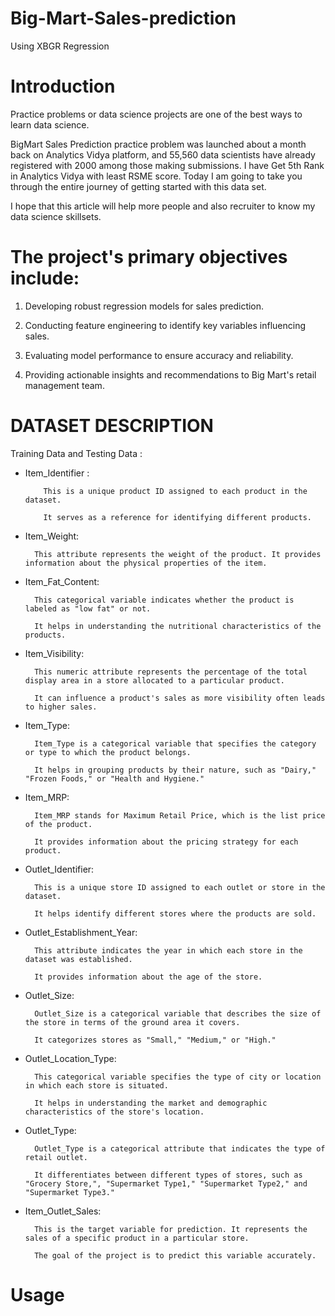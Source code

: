 # Big-Mart-Sales-prediction 
Using XBGR Regression 

# Introduction
Practice problems or data science projects are one of the best ways to learn data science.

BigMart Sales Prediction practice problem was launched about a month back on Analytics Vidya platform, and 55,560 data scientists have already registered with 2000 among those making submissions. I have Get 5th Rank in Analytics Vidya with least RSME score. Today I am going to take you through the entire journey of getting started with this data set.

I hope that this article will help more people and also recruiter to know my data science skillsets. 

# The project's primary objectives include:

1. Developing robust regression models for sales prediction.

2. Conducting feature engineering to identify key variables influencing sales.

3. Evaluating model performance to ensure accuracy and reliability.

4. Providing actionable insights and recommendations to Big Mart's retail management team.

# DATASET DESCRIPTION
Training Data and Testing Data :
* Item_Identifier : 

          This is a unique product ID assigned to each product in the dataset. 

          It serves as a reference for identifying different products.

* Item_Weight: 

        This attribute represents the weight of the product. It provides information about the physical properties of the item.

* Item_Fat_Content: 

        This categorical variable indicates whether the product is labeled as "low fat" or not. 
        
        It helps in understanding the nutritional characteristics of the products.

* Item_Visibility: 

        This numeric attribute represents the percentage of the total display area in a store allocated to a particular product. 
        
        It can influence a product's sales as more visibility often leads to higher sales.

* Item_Type: 

        Item_Type is a categorical variable that specifies the category or type to which the product belongs. 
        
        It helps in grouping products by their nature, such as "Dairy," "Frozen Foods," or "Health and Hygiene."

* Item_MRP: 

        Item_MRP stands for Maximum Retail Price, which is the list price of the product. 
        
        It provides information about the pricing strategy for each product.

* Outlet_Identifier: 

        This is a unique store ID assigned to each outlet or store in the dataset. 
        
        It helps identify different stores where the products are sold.

* Outlet_Establishment_Year: 

        This attribute indicates the year in which each store in the dataset was established. 
        
        It provides information about the age of the store.

* Outlet_Size: 

        Outlet_Size is a categorical variable that describes the size of the store in terms of the ground area it covers. 
        
        It categorizes stores as "Small," "Medium," or "High."

* Outlet_Location_Type: 

        This categorical variable specifies the type of city or location in which each store is situated. 
        
        It helps in understanding the market and demographic characteristics of the store's location.

* Outlet_Type: 

        Outlet_Type is a categorical attribute that indicates the type of retail outlet. 
        
        It differentiates between different types of stores, such as "Grocery Store,", "Supermarket Type1," "Supermarket Type2," and "Supermarket Type3."

* Item_Outlet_Sales: 

        This is the target variable for prediction. It represents the sales of a specific product in a particular store. 
        
        The goal of the project is to predict this variable accurately.


# Usage 
